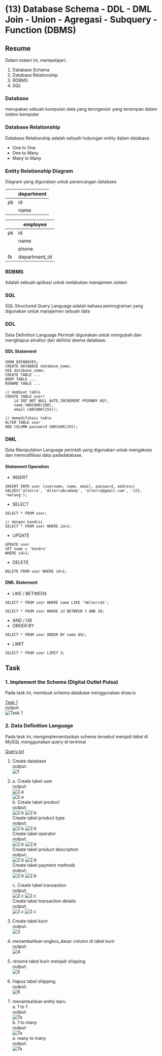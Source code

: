 # (13) Database Schema - DDL - DML Join - Union - Agregasi - Subquery - Function (DBMS)

## Resume
Dalam materi ini, mempelajari:
1. Database Schema
2. Database Relationship
3. RDBMS
4. SQL


### Database
merupakan sebuah kumpulan data yang terorganisir yang tersimpan dalam sistem komputer

### Database Relationship
Database Relationship adalah sebuah hubungan entity dalam database.
- One to One
- One to Many
- Many to Many

### Entity Relationship Diagram
Diagram yang digunakan untuk perancangan database 


|  | department |       
| --- | --- |       
| pk  | id   |
| 	  | name |

|  | employee |       
| --- | --- |       
| pk  | id   |
| 	  | name |
| 	  | phone |
| fk  | department_id |

### RDBMS
Adalah sebuah aplikasi untuk melakukan manajemen sistem

### SQL
SQL Structured Query Language adalah bahasa pemrograman yang digunakan untuk manajemen sebuah data

### DDL
Data Definition Language Perintah digunakan untuk mengubah dan menghapus struktur dan definisi skema database.

#### DDL Statement

```
SHOW DATABASES;
CREATE DATABASE database_name;
USE database_name;
CREATE TABLE ...
DROP TABLE ...
RENAME TABLE ...
```

```
// membuat table
CREATE TABLE user(
    id INT NOT NULL AUTO_INCREMENT PRIMARY KEY,
    name VARCHAR(100),
    email CARCHAR(255));

```

```
// memodifikasi table
ALTER TABLE user
ADD COLUMN password VARCHAR(255);

```


### DML
Data Manipulation Language perintah yang digunakan untuk mengakses dan memodifikasi data padadatabase.

#### Statement Operation
- INSERT
```
INSERT INTO user (username, name, email, password, address)
VALUES('alterra', 'AlterraAcademy', 'alterra@gmail.com', '123, 'malang');
```
- SELECT
```
SELECT * FROM user;

// dengan kondisi
SELECT * FROM user WHERE id=1;
```
- UPDATE 
```
UPDATE user
SET name = 'hendro'
WHERE id=1;
```
- DELETE
```
DELETE FROM user WHERE id=1;
```

#### DML Statement
- LIKE / BETWEEN
```
SELECT * FROM user WHERE name LIKE '%Alterra%';

SELECT * FROM user WHERE id BETWEEN 3 AND 10;
```
- AND / OR
- ORDER BY
```
SELECT * FROM user ORDER BY name ASC;
```
- LIMIT
```
SELECT * FROM user LIMIT 3;
```


## Task
### 1. Implement the Schema (Digital Outlet Pulsa) 
Pada task ini, membuat schema database menggunakan draw.io 


[Task 1](./praktikum/Task.txt)\
output:\
![Task 1](./screenshots/task1.PNG)

### 2. Data Definition Language 
Pada task ini, mengimplementasikan schema tersebut menjadi tabel di MySQL menggunakan query di terminal.

[ Query.txt](./praktikum/query.txt)

1. Create database\
output:\
![ 1](./screenshots/1.PNG)

2. a. Create tabel user\
output:\
![ 2.a](./screenshots/tabel_users.PNG)\
![ 2.a](./screenshots/desc_user.PNG)\
    b. Create tabel product\
output:\
![ 2.b](./screenshots/tabel_product.PNG)
![ 2.b](./screenshots/desc_product.PNG)\
Create tabel product type\
output:\
![ 2.b](./screenshots/tabel_product_type.PNG)
![ 2.b](./screenshots/desc_product_type.PNG)\
Create tabel operator\
output:\
![ 2.b](./screenshots/tabel_operator.PNG)
![ 2.b](./screenshots/desc_operator.PNG)\
Create tabel product description\
output:\
![ 2.b](./screenshots/tabel_product_desc.PNG)
![ 2.b](./screenshots/desc_product_desc.PNG)\
Create tabel payment methods\
output:\
![ 2.b](./screenshots/tabel_payment.PNG)
![ 2.b](./screenshots/desc_payment.PNG)

    c. Create tabel transaction\
output:\
![ 2.c](./screenshots/tabel_transaction.PNG)
![ 2.c](./screenshots/desc_transaction.PNG)\
Create tabel transaction details\
output:\
![ 2.c](./screenshots/tabel_transaction_detail.PNG)
![ 2.c](./screenshots/desc_transaction_det.PNG)
3. Create tabel kurir\
output:\
![ 3](./screenshots/3.PNG)

4. menambahkan ongkos_dasar column di tabel kurir\
output:\
![ 4](./screenshots/4.PNG)

5. rename tabel kurir menjadi shipping\
output:\
![ 5](./screenshots/5.PNG)

6. Hapus tabel shipping\
output:\
![ 6](./screenshots/6.PNG)

7. menambahkan entity baru \
a. 1 to 1\
output:\
![ 7a](./screenshots/7.1.PNG)\
b. 1 to many\
output:\
![ 7a](./screenshots/7.2.PNG)\
a. many to many\
output:\
![ 7a](./screenshots/7.3.PNG)



